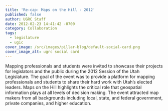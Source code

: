 ```yaml
---
title: 'Re-cap: Maps on the Hill - 2012'
published: false
author: UGRC Staff
date: 2012-02-23 14:41:42 -0700
category: Collaboration
tags:
  - legislature
  - ugic
cover_image: /src/images/pillar-blog/default-social-card.png
cover_image_alt: ugrc social card
---
```


Mapping professionals and students were invited to showcase their projects for legislators and the public during the 2012 Session of the Utah Legislature. The goal of the event was to provide a platform for mapping professionals and students to share their hard work with Utah’s elected leaders. Maps on the Hill highlights the critical role that geospatial information plays at all levels of decision making. The event attracted map makers from all backgrounds including local, state, and federal government, private companies, and higher education.
